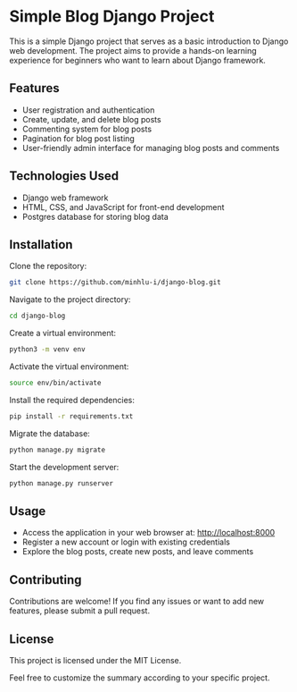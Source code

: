 # Simple Blog Django Project

This is a simple Django project that serves as a basic introduction to Django web development.
The project aims to provide a hands-on learning experience for beginners who want to learn about Django framework.

## Features

- User registration and authentication
- Create, update, and delete blog posts
- Commenting system for blog posts
- Pagination for blog post listing
- User-friendly admin interface for managing blog posts and comments

## Technologies Used

- Django web framework
- HTML, CSS, and JavaScript for front-end development
- Postgres database for storing blog data

## Installation

Clone the repository:

```bash
git clone https://github.com/minhlu-i/django-blog.git
```

Navigate to the project directory:

```bash
cd django-blog
```

Create a virtual environment:

```bash
python3 -m venv env
```

Activate the virtual environment:

```bash
source env/bin/activate
```

Install the required dependencies:

```bash
pip install -r requirements.txt
```

Migrate the database:

```bash
python manage.py migrate
```

Start the development server:

```bash
python manage.py runserver
```

## Usage

- Access the application in your web browser at: <http://localhost:8000>
- Register a new account or login with existing credentials
- Explore the blog posts, create new posts, and leave comments

## Contributing

Contributions are welcome! If you find any issues or want to add new features, please submit a pull request.

## License

This project is licensed under the MIT License.

Feel free to customize the summary according to your specific project.
